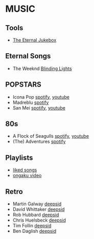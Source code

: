 # MUSIC

## Tools
* [The Eternal Jukebox](https://eternalbox.dev/jukebox_index.html)

## Eternal Songs
* The Weeknd [Blinding Lights](https://eternalbox.dev/jukebox_go.html?id=0VjIjW4GlUZAMYd2vXMi3b)

## POPSTARS

* Icona Pop [spotify](https://open.spotify.com/artist/1VBflYyxBhnDc9uVib98rw), [youtube](https://www.youtube.com/c/IconaPop/videos)
* Madreblu [spotify](https://open.spotify.com/artist/2tIYKLNVmTnflhlaack7Dz)
* San Mei [spotify](https://open.spotify.com/artist/4IbFFaRjnH3yZGDmFtVzwG), [youtube](https://www.youtube.com/channel/UCwm1xwjExN189ecyLCISJQg/videos)

## 80s

* A Flock of Seagulls [spotify](https://open.spotify.com/artist/0uAjBatvB4ubpd4kCfjmNt), [youtube](https://www.youtube.com/user/aFIockOfSeagulls/videos)
* (The) Adventures [spotify](https://open.spotify.com/artist/6ZXLmQi3SPQEh8mXNDldRC)

## Playlists

* [liked songs](https://open.spotify.com/collection/tracks)
* [ongaku video](https://www.youtube.com/playlist?list=PLLnq8SExCyZs1UZLL9nzAvzfDPifO-VDG)

## Retro

* Martin Galway [deepsid](http://deepsid.chordian.net/?file=%2FMUSICIANS%2FG%2FGalway_Martin)
* David Whittaker [deepsid](http://deepsid.chordian.net/?file=/MUSICIANS/W/Whittaker_David/)
* Rob Hubbard [deepsid](http://deepsid.chordian.net/?file=/MUSICIANS/H/Hubbard_Rob/)
* Chris Huelsbeck [deepsid](http://deepsid.chordian.net/?file=/MUSICIANS/H/Huelsbeck_Chris/)
* Tim Follin [deepsid](http://deepsid.chordian.net/?file=/MUSICIANS/F/Follin_Tim/)
* Ben Daglish [deepsid](http://deepsid.chordian.net/?file=/MUSICIANS/D/Daglish_Ben/)


